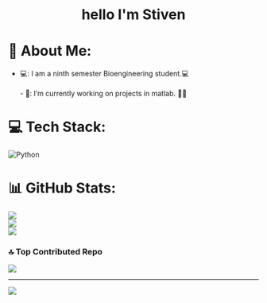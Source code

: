 <div align="center">
<h1 align="center">hello I'm Stiven
</div>
  
# 💫 About Me:
- 💻: I am a ninth semester Bioengineering student.💻<br><br>- 🔭: I’m currently working on projects in matlab. 🧠🤖<br>


# 💻 Tech Stack:
![Python](https://img.shields.io/badge/python-3670A0?style=for-the-badge&logo=python&logoColor=ffdd54)
# 📊 GitHub Stats:
![](https://github-readme-stats.vercel.app/api?username=stiven4270&theme=dark&hide_border=true&include_all_commits=false&count_private=false)<br/>
![](https://github-readme-streak-stats.herokuapp.com/?user=stiven4270&theme=dark&hide_border=true)<br/>
![](https://github-readme-stats.vercel.app/api/top-langs/?username=stiven4270&theme=dark&hide_border=true&include_all_commits=false&count_private=false&layout=compact)

### 🔝 Top Contributed Repo
![](https://github-contributor-stats.vercel.app/api?username=stiven4270&limit=5&theme=dark&combine_all_yearly_contributions=true)

---
[![](https://visitcount.itsvg.in/api?id=stiven4270&icon=0&color=3)](https://visitcount.itsvg.in)

<!-- Proudly created with GPRM ( https://gprm.itsvg.in ) -->
